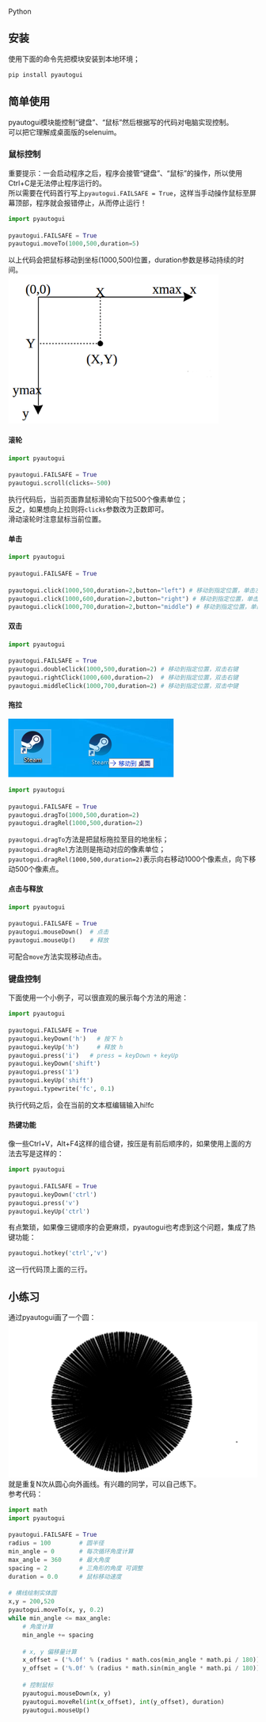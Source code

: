 Python
<a name="XXCAa"></a>
## 安装
使用下面的命令先把模块安装到本地环境；
```bash
pip install pyautogui
```
<a name="p1pSR"></a>
## 简单使用
pyautogui模块能控制“键盘”、“鼠标”然后根据写的代码对电脑实现控制。<br />可以把它理解成桌面版的selenuim。
<a name="Lwyg8"></a>
### 鼠标控制
重要提示：一会启动程序之后，程序会接管“键盘”、“鼠标”的操作，所以使用Ctrl+C是无法停止程序运行的。<br />所以需要在代码首行写上`pyautogui.FAILSAFE = True`，这样当手动操作鼠标至屏幕顶部，程序就会报错停止，从而停止运行！
```python
import pyautogui

pyautogui.FAILSAFE = True
pyautogui.moveTo(1000,500,duration=5)
```
以上代码会把鼠标移动到坐标(1000,500)位置，duration参数是移动持续的时间。<br />![屏幕坐标系](./img/1671860487646-5a3ec813-93e7-4259-a287-e32bb2c4bb4e.png "屏幕坐标系")
<a name="q2nd8"></a>
#### 滚轮
```python
import pyautogui

pyautogui.FAILSAFE = True
pyautogui.scroll(clicks=-500)
```
执行代码后，当前页面靠鼠标滑轮向下拉500个像素单位；<br />反之，如果想向上拉则将`clicks`参数改为正数即可。<br />滑动滚轮时注意鼠标当前位置。
<a name="qhYJe"></a>
#### 单击
```python
import pyautogui

pyautogui.FAILSAFE = True

pyautogui.click(1000,500,duration=2,button="left") # 移动到指定位置，单击左键
pyautogui.click(1000,600,duration=2,button="right") # 移动到指定位置，单击右键
pyautogui.click(1000,700,duration=2,button="middle") # 移动到指定位置，单击中键
```
<a name="t8yUN"></a>
#### 双击
```python
import pyautogui

pyautogui.FAILSAFE = True
pyautogui.doubleClick(1000,500,duration=2) # 移动到指定位置，双击右键
pyautogui.rightClick(1000,600,duration=2)  # 移动到指定位置，双击右键
pyautogui.middleClick(1000,700,duration=2) # 移动到指定位置，双击中键
```
<a name="bYpAu"></a>
#### 拖拉
![](./img/1671860487777-b019cd72-b2ad-4c9e-8cc8-d4a8c2af2545.png)
```python
import pyautogui

pyautogui.FAILSAFE = True
pyautogui.dragTo(1000,500,duration=2)   
pyautogui.dragRel(1000,500,duration=2)
```
`pyautogui.dragTo`方法是把鼠标拖拉至目的地坐标；<br />`pyautogui.dragRel`方法则是拖动对应的像素单位；<br />`pyautogui.dragRel(1000,500,duration=2)`表示向右移动1000个像素点，向下移动500个像素点。
<a name="jkHM1"></a>
#### 点击与释放
```python
import pyautogui

pyautogui.FAILSAFE = True
pyautogui.mouseDown()  # 点击
pyautogui.mouseUp()    # 释放
```
可配合`move`方法实现移动点击。
<a name="wBjBy"></a>
### 键盘控制
下面使用一个小例子，可以很直观的展示每个方法的用途：
```python
import pyautogui

pyautogui.FAILSAFE = True
pyautogui.keyDown('h')   # 按下 h
pyautogui.keyUp('h')     # 释放 h
pyautogui.press('i')   # press = keyDown + keyUp
pyautogui.keyDown('shift') 
pyautogui.press('1') 
pyautogui.keyUp('shift') 
pyautogui.typewrite('fc', 0.1)
```
执行代码之后，会在当前的文本框编辑输入hi!fc
<a name="Rqzi1"></a>
#### 热键功能
像一些Ctrl+V，Alt+F4这样的组合键，按压是有前后顺序的，如果使用上面的方法去写是这样的：
```python
import pyautogui

pyautogui.FAILSAFE = True
pyautogui.keyDown('ctrl') 
pyautogui.press('v')
pyautogui.keyUp('ctrl')
```
有点繁琐，如果像三键顺序的会更麻烦，pyautogui也考虑到这个问题，集成了热键功能：
```python
pyautogui.hotkey('ctrl','v')
```
这一行代码顶上面的三行。
<a name="znPU5"></a>
## 小练习
通过pyautogui画了一个圆：<br />![](./img/1671860487713-e915dac2-968d-4069-bca6-9716ba00bc99.png)<br />就是重复N次从圆心向外画线。有兴趣的同学，可以自己练下。<br />参考代码：
```python
import math
import pyautogui

pyautogui.FAILSAFE = True
radius = 100        # 圆半径
min_angle = 0       # 每次循环角度计算
max_angle = 360     # 最大角度
spacing = 2         # 三角形的角度 可调整
duration = 0.0      # 鼠标移动速度

# 横线绘制实体圆
x,y = 200,520
pyautogui.moveTo(x, y, 0.2)
while min_angle <= max_angle:
    # 角度计算
    min_angle += spacing

    # x, y 偏移量计算
    x_offset = ('%.0f' % (radius * math.cos(min_angle * math.pi / 180)))
    y_offset = ('%.0f' % (radius * math.sin(min_angle * math.pi / 180)))
    
    # 控制鼠标
    pyautogui.mouseDown(x, y)
    pyautogui.moveRel(int(x_offset), int(y_offset), duration)
    pyautogui.mouseUp()
```

